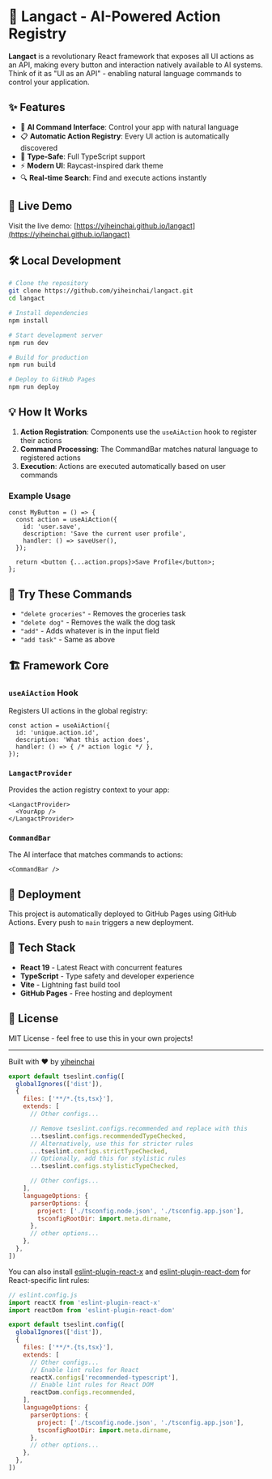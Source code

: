# 🚀 Langact - AI-Powered Action Registry

**Langact** is a revolutionary React framework that exposes all UI actions as an API, making every button and interaction natively available to AI systems. Think of it as "UI as an API" - enabling natural language commands to control your application.

## ✨ Features

- 🤖 **AI Command Interface**: Control your app with natural language
- 📋 **Automatic Action Registry**: Every UI action is automatically discovered
- 🎯 **Type-Safe**: Full TypeScript support
- ⚡ **Modern UI**: Raycast-inspired dark theme
- 🔍 **Real-time Search**: Find and execute actions instantly

## 🎨 Live Demo

Visit the live demo: [https://yiheinchai.github.io/langact](https://yiheinchai.github.io/langact)

## 🛠️ Local Development

```bash
# Clone the repository
git clone https://github.com/yiheinchai/langact.git
cd langact

# Install dependencies
npm install

# Start development server
npm run dev

# Build for production
npm run build

# Deploy to GitHub Pages
npm run deploy
```

## 💡 How It Works

1. **Action Registration**: Components use the `useAiAction` hook to register their actions
2. **Command Processing**: The CommandBar matches natural language to registered actions
3. **Execution**: Actions are executed automatically based on user commands

### Example Usage

```tsx
const MyButton = () => {
  const action = useAiAction({
    id: 'user.save',
    description: 'Save the current user profile',
    handler: () => saveUser(),
  });

  return <button {...action.props}>Save Profile</button>;
};
```

## 🎯 Try These Commands

- `"delete groceries"` - Removes the groceries task
- `"delete dog"` - Removes the walk the dog task  
- `"add"` - Adds whatever is in the input field
- `"add task"` - Same as above

## 🏗️ Framework Core

### `useAiAction` Hook
Registers UI actions in the global registry:

```tsx
const action = useAiAction({
  id: 'unique.action.id',
  description: 'What this action does',
  handler: () => { /* action logic */ },
});
```

### `LangactProvider`
Provides the action registry context to your app:

```tsx
<LangactProvider>
  <YourApp />
</LangactProvider>
```

### `CommandBar`
The AI interface that matches commands to actions:

```tsx
<CommandBar />
```

## 🚀 Deployment

This project is automatically deployed to GitHub Pages using GitHub Actions. Every push to `main` triggers a new deployment.

## 🔧 Tech Stack

- **React 19** - Latest React with concurrent features
- **TypeScript** - Type safety and developer experience
- **Vite** - Lightning fast build tool
- **GitHub Pages** - Free hosting and deployment

## 📄 License

MIT License - feel free to use this in your own projects!

---

Built with ❤️ by [yiheinchai](https://github.com/yiheinchai)

```js
export default tseslint.config([
  globalIgnores(['dist']),
  {
    files: ['**/*.{ts,tsx}'],
    extends: [
      // Other configs...

      // Remove tseslint.configs.recommended and replace with this
      ...tseslint.configs.recommendedTypeChecked,
      // Alternatively, use this for stricter rules
      ...tseslint.configs.strictTypeChecked,
      // Optionally, add this for stylistic rules
      ...tseslint.configs.stylisticTypeChecked,

      // Other configs...
    ],
    languageOptions: {
      parserOptions: {
        project: ['./tsconfig.node.json', './tsconfig.app.json'],
        tsconfigRootDir: import.meta.dirname,
      },
      // other options...
    },
  },
])
```

You can also install [eslint-plugin-react-x](https://github.com/Rel1cx/eslint-react/tree/main/packages/plugins/eslint-plugin-react-x) and [eslint-plugin-react-dom](https://github.com/Rel1cx/eslint-react/tree/main/packages/plugins/eslint-plugin-react-dom) for React-specific lint rules:

```js
// eslint.config.js
import reactX from 'eslint-plugin-react-x'
import reactDom from 'eslint-plugin-react-dom'

export default tseslint.config([
  globalIgnores(['dist']),
  {
    files: ['**/*.{ts,tsx}'],
    extends: [
      // Other configs...
      // Enable lint rules for React
      reactX.configs['recommended-typescript'],
      // Enable lint rules for React DOM
      reactDom.configs.recommended,
    ],
    languageOptions: {
      parserOptions: {
        project: ['./tsconfig.node.json', './tsconfig.app.json'],
        tsconfigRootDir: import.meta.dirname,
      },
      // other options...
    },
  },
])
```
